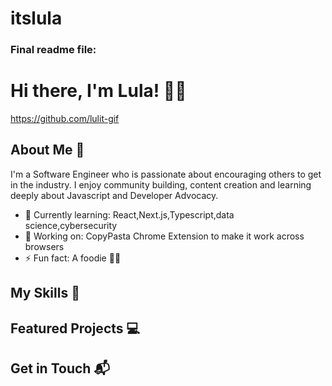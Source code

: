 # itslula
### Final readme file: 

# Hi there, I'm Lula! 👋🏽

https://github.com/lulit-gif

## About Me 🚀

I'm a Software Engineer who is passionate about encouraging others to get in the industry. I enjoy community building, content creation and learning deeply about Javascript and Developer Advocacy. 

- 🌱 Currently learning: React,Next.js,Typescript,data science,cybersecurity 
- 🔭 Working on: CopyPasta Chrome Extension to make it work across browsers 
- ⚡ Fun fact: A foodie 💃🏽 

## My Skills 🧠


## Featured Projects 💻 




## Get in Touch 📬



